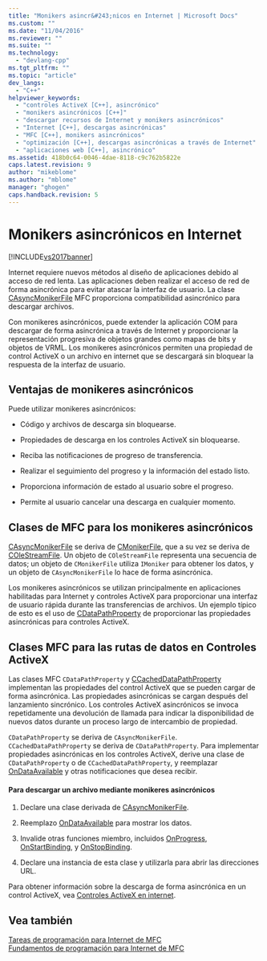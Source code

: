 ```yaml
---
title: "Monikers asincr&#243;nicos en Internet | Microsoft Docs"
ms.custom: ""
ms.date: "11/04/2016"
ms.reviewer: ""
ms.suite: ""
ms.technology: 
  - "devlang-cpp"
ms.tgt_pltfrm: ""
ms.topic: "article"
dev_langs: 
  - "C++"
helpviewer_keywords: 
  - "controles ActiveX [C++], asincrónico"
  - "monikers asincrónicos [C++]"
  - "descargar recursos de Internet y monikers asincrónicos"
  - "Internet [C++], descargas asincrónicas"
  - "MFC [C++], monikers asincrónicos"
  - "optimización [C++], descargas asincrónicas a través de Internet"
  - "aplicaciones web [C++], asincrónico"
ms.assetid: 418b0c64-0046-4dae-8118-c9c762b5822e
caps.latest.revision: 9
author: "mikeblome"
ms.author: "mblome"
manager: "ghogen"
caps.handback.revision: 5
---
```

# Monikers asincr&#243;nicos en Internet
[!INCLUDE[vs2017banner](../assembler/inline/includes/vs2017banner.md)]

Internet requiere nuevos métodos al diseño de aplicaciones debido al acceso de red lenta.  Las aplicaciones deben realizar el acceso de red de forma asincrónica para evitar atascar la interfaz de usuario.  La clase [CAsyncMonikerFile](../mfc/reference/casyncmonikerfile-class.md) MFC proporciona compatibilidad asincrónico para descargar archivos.  
  
 Con monikeres asincrónicos, puede extender la aplicación COM para descargar de forma asincrónica a través de Internet y proporcionar la representación progresiva de objetos grandes como mapas de bits y objetos de VRML.  Los monikeres asincrónicos permiten una propiedad de control ActiveX o un archivo en internet que se descargará sin bloquear la respuesta de la interfaz de usuario.  
  
## Ventajas de monikeres asincrónicos  
 Puede utilizar monikeres asincrónicos:  
  
-   Código y archivos de descarga sin bloquearse.  
  
-   Propiedades de descarga en los controles ActiveX sin bloquearse.  
  
-   Reciba las notificaciones de progreso de transferencia.  
  
-   Realizar el seguimiento del progreso y la información del estado listo.  
  
-   Proporciona información de estado al usuario sobre el progreso.  
  
-   Permite al usuario cancelar una descarga en cualquier momento.  
  
## Clases de MFC para los monikeres asincrónicos  
 [CAsyncMonikerFile](../mfc/reference/casyncmonikerfile-class.md) se deriva de [CMonikerFile](../mfc/reference/cmonikerfile-class.md), que a su vez se deriva de [COleStreamFile](../mfc/reference/colestreamfile-class.md).  Un objeto de `COleStreamFile` representa una secuencia de datos; un objeto de `CMonikerFile` utiliza `IMoniker` para obtener los datos, y un objeto de `CAsyncMonikerFile` lo hace de forma asincrónica.  
  
 Los monikeres asincrónicos se utilizan principalmente en aplicaciones habilitadas para Internet y controles ActiveX para proporcionar una interfaz de usuario rápida durante las transferencias de archivos.  Un ejemplo típico de esto es el uso de [CDataPathProperty](../mfc/reference/cdatapathproperty-class.md) de proporcionar las propiedades asincrónicas para controles ActiveX.  
  
## Clases MFC para las rutas de datos en Controles ActiveX  
 Las clases MFC `CDataPathProperty` y [CCachedDataPathProperty](../mfc/reference/ccacheddatapathproperty-class.md) implementan las propiedades del control ActiveX que se pueden cargar de forma asincrónica.  Las propiedades asincrónicas se cargan después del lanzamiento sincrónico.  Los controles ActiveX asincrónicos se invoca repetidamente una devolución de llamada para indicar la disponibilidad de nuevos datos durante un proceso largo de intercambio de propiedad.  
  
 `CDataPathProperty` se deriva de `CAsyncMonikerFile`.  `CCachedDataPathProperty` se deriva de `CDataPathProperty`.  Para implementar propiedades asincrónicas en los controles ActiveX, derive una clase de `CDataPathProperty` o de `CCachedDataPathProperty`, y reemplazar [OnDataAvailable](../Topic/CAsyncMonikerFile::OnDataAvailable.md) y otras notificaciones que desea recibir.  
  
#### Para descargar un archivo mediante monikeres asincrónicos  
  
1.  Declare una clase derivada de [CAsyncMonikerFile](../mfc/reference/casyncmonikerfile-class.md).  
  
2.  Reemplazo [OnDataAvailable](../Topic/CAsyncMonikerFile::OnDataAvailable.md) para mostrar los datos.  
  
3.  Invalide otras funciones miembro, incluidos [OnProgress](../Topic/CAsyncMonikerFile::OnProgress.md), [OnStartBinding](../Topic/CAsyncMonikerFile::OnStartBinding.md), y [OnStopBinding](../Topic/CAsyncMonikerFile::OnStopBinding.md).  
  
4.  Declare una instancia de esta clase y utilizarla para abrir las direcciones URL.  
  
 Para obtener información sobre la descarga de forma asincrónica en un control ActiveX, vea [Controles ActiveX en internet](../mfc/activex-controls-on-the-internet.md).  
  
## Vea también  
 [Tareas de programación para Internet de MFC](../mfc/mfc-internet-programming-tasks.md)   
 [Fundamentos de programación para Internet de MFC](../mfc/mfc-internet-programming-basics.md)